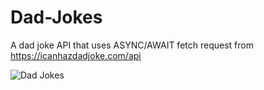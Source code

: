 # Dad-Jokes
A dad joke API that uses ASYNC/AWAIT fetch request from https://icanhazdadjoke.com/api

![Dad Jokes](https://user-images.githubusercontent.com/103973119/179932577-dab8f1a0-a463-4832-83fc-3ffe174ca1e0.png)
